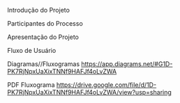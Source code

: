 Introdução do Projeto 


Participantes do Processo

Apresentação do Projeto

Fluxo de Usuário

Diagramas//Fluxogramas
https://app.diagrams.net/#G1D-PK7RjNpxUaXixTNNf9HAFJf4oLvZWA

PDF Fluxograma
https://drive.google.com/file/d/1D-PK7RjNpxUaXixTNNf9HAFJf4oLvZWA/view?usp=sharing
